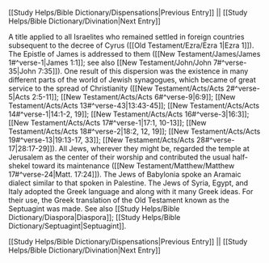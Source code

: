 [[Study Helps/Bible Dictionary/Dispensations|Previous Entry]]  ||  [[Study Helps/Bible Dictionary/Divination|Next Entry]]

 A title applied to all Israelites who remained settled in foreign countries subsequent to the decree of Cyrus ([[Old Testament/Ezra/Ezra 1|Ezra 1]]). The Epistle of James is addressed to them ([[New Testament/James/James 1#^verse-1|James 1:1]]; see also [[New Testament/John/John 7#^verse-35|John 7:35]]). One result of this dispersion was the existence in many different parts of the world of Jewish synagogues, which became of great service to the spread of Christianity ([[New Testament/Acts/Acts 2#^verse-5|Acts 2:5-11]]; [[New Testament/Acts/Acts 6#^verse-9|6:9]]; [[New Testament/Acts/Acts 13#^verse-43|13:43-45]]; [[New Testament/Acts/Acts 14#^verse-1|14:1-2, 19]]; [[New Testament/Acts/Acts 16#^verse-3|16:3]]; [[New Testament/Acts/Acts 17#^verse-1|17:1, 10-13]]; [[New Testament/Acts/Acts 18#^verse-2|18:2, 12, 19]]; [[New Testament/Acts/Acts 19#^verse-13|19:13-17, 33]]; [[New Testament/Acts/Acts 28#^verse-17|28:17-29]]). All Jews, wherever they might be, regarded the temple at Jerusalem as the center of their worship and contributed the usual half-shekel toward its maintenance ([[New Testament/Matthew/Matthew 17#^verse-24|Matt. 17:24]]). The Jews of Babylonia spoke an Aramaic dialect similar to that spoken in Palestine. The Jews of Syria, Egypt, and Italy adopted the Greek language and along with it many Greek ideas. For their use, the Greek translation of the Old Testament known as the Septuagint was made. See also [[Study Helps/Bible Dictionary/Diaspora|Diaspora]]; [[Study Helps/Bible Dictionary/Septuagint|Septuagint]].

[[Study Helps/Bible Dictionary/Dispensations|Previous Entry]]  ||  [[Study Helps/Bible Dictionary/Divination|Next Entry]]